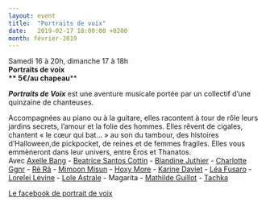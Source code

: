 ```yaml
---
layout: event
title:  "Portraits de voix"
date:   2019-02-17 18:00:00 +0200
month: février-2019
---
```



  Samedi 16 à 20h, dimanche 17 à 18h  
**Portraits de voix  
** 5€/au chapeau****



**_Portraits de Voix_** est une aventure musicale portée par un collectif d’une quinzaine de chanteuses.

Accompagnées au piano ou à la guitare, elles racontent à tour de rôle leurs jardins secrets, l’amour et la folie des hommes. Elles rêvent de cigales, chantent « le cœur qui bat… » au son du tambour, des histoires d’Halloween,de pickpocket, de reines et de femmes fragiles. Elles vous emmèneront dans leur univers, entre Éros et Thanatos.  
Avec <a href="https://www.facebook.com/axelle.bang" target="_blank" rel="noopener noreferrer">Axelle Bang</a> - <a href="https://www.facebook.com/beatrice.santoscottin.3" target="_blank" rel="noopener noreferrer">Beatrice Santos Cottin</a> - <a href="https://www.facebook.com/blandine.juthier" target="_blank" rel="noopener noreferrer">Blandine Juthier</a> - <a href="https://www.facebook.com/charlotte.ggnrr" target="_blank" rel="noopener noreferrer">Charlotte Ggnr</a> - <a href="https://www.facebook.com/emilie.souillot.7" target="_blank" rel="noopener noreferrer">Rê Râ</a> - <a href="https://www.facebook.com/halimajust.asong" target="_blank" rel="noopener noreferrer">Mimoon Misun</a> - <a href="https://www.facebook.com/HoxyMore/" target="_blank" rel="noopener noreferrer">Hoxy More</a> - <a href="https://www.facebook.com/karine.daviet" target="_blank" rel="noopener noreferrer">Karine Daviet</a> - <a href="https://www.facebook.com/lea.fusaro" target="_blank" rel="noopener noreferrer">Léa Fusaro</a> - <a href="https://www.facebook.com/lorelei.levine" target="_blank" rel="noopener noreferrer">Lorelei Levine</a> - <a href="https://www.facebook.com/loleastrale" target="_blank" rel="noopener noreferrer">Lole Astrale</a> - Magarita - <a href="https://www.facebook.com/mathilde.guillot.399" target="_blank" rel="noopener noreferrer">Mathilde Guillot</a> - <a href="https://www.facebook.com/tachkasongs/" target="_blank" rel="noopener noreferrer">Tachka</a>



[Le facebook de portrait de voix](https://www.facebook.com/portraitsdevoix/)